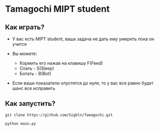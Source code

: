 # Tamagochi MIPT student #

## Как играть? ##

+ У вас есть MIPT student, ваша задача не дать ему умереть пока он учится
+ Вы можете:
    + Кормить его нажав на клавишу F(Feed)
    + Спать - S(Sleep)
    + Ботать - B(Bot)

+ Если ваши показатели опустятся до нуля, то у вас все равно будет шанс все
  исправить

## Как запустить? ##

<p><code>git clone https://github.com/Sigbln/Tamagochi.git</code><p>
<p><code>python main.py</code><p>
    